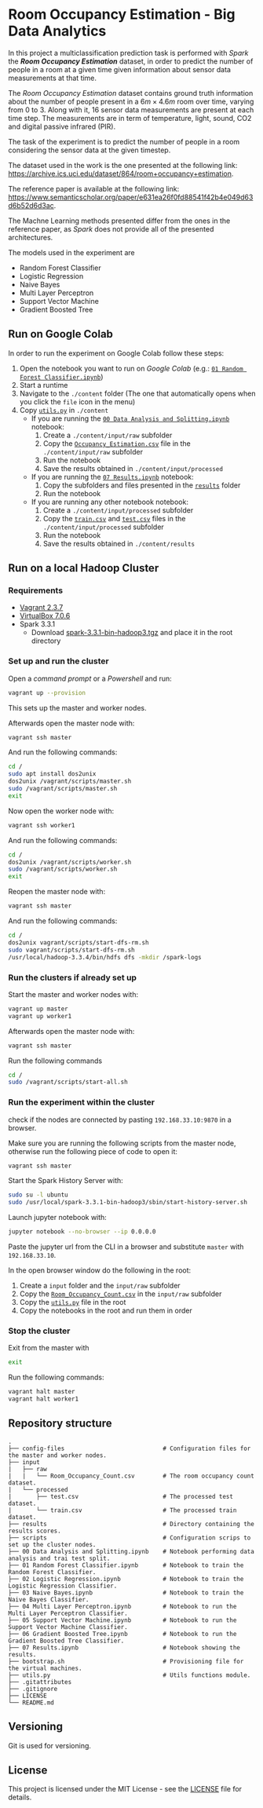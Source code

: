 # Room Occupancy Estimation - Big Data Analytics
In this project a multiclassification prediction task is performed with *Spark* the ***Room Occupancy Estimation*** dataset, in order to predict the number of people in a room at a given time given information about sensor data measurements at that time.

The *Room Occupancy Estimation* dataset contains ground truth information about the number of people present in a $6m \times 4.6m$ room over time, varying from $0$ to $3$. Along with it, $16$ sensor data measurements are present at each time step. The measurements are in term of temperature, light, sound, CO2 and digital passive infrared (PIR).

The task of the experiment is to predict the number of people in a room considering the sensor data at the given timestep.

The dataset used in the work is the one presented at the following link: https://archive.ics.uci.edu/dataset/864/room+occupancy+estimation.

The reference paper is available at the following link: https://www.semanticscholar.org/paper/e631ea26f0fd88541f42b4e049d63d6b52d6d3ac.

The Machne Learning methods presented differ from the ones in the reference paper, as *Spark* does not provide all of the presented architectures.

The models used in the experiment are
- Random Forest Classifier
- Logistic Regression
- Naive Bayes
- Multi Layer Perceptron
- Support Vector Machine
- Gradient Boosted Tree

## Run on Google Colab
In order to run the experiment on Google Colab follow these steps:
1. Open the notebook you want to run on *Google Colab* (e.g.: [`01 Random Forest Classifier.ipynb`](01%20Random%20Forest%20Classifier.ipynb))
2. Start a runtime
3. Navigate to the `./content` folder (The one that automatically opens when you click the `file` icon in the menu)
4. Copy [`utils.py`](utils.py) in `./content`
    - If you are running the [`00 Data Analysis and Splitting.ipynb`](00%20Data%20Analysis%20and%20Splitting.ipynb) notebook:
        1. Create a `./content/input/raw` subfolder
        2. Copy the [`Occupancy_Estimation.csv`](input/raw/Occupancy_Estimation.csv) file in the `./content/input/raw` subfolder
        3. Run the notebook
        4. Save the results obtained in `./content/input/processed`
    - If you are running the [`07 Results.ipynb`](07%20Results.ipynb) notebook:
        1. Copy the subfolders and files presented in the [`results`](results) folder
        3. Run the notebook
    - If you are running any other notebook notebook:
        1. Create a `./content/input/processed` subfolder
        2. Copy the [`train.csv`](input/processed/train.csv) and [`test.csv`](input/processed/test.csv) files in the `./content/input/processed` subfolder
        3. Run the notebook
        4. Save the results obtained in `./content/results`

## Run on a local Hadoop Cluster
### Requirements
-  [Vagrant 2.3.7](https://developer.hashicorp.com/vagrant/install?product_intent=vagrant)      
- [VirtualBox 7.0.6](https://www.virtualbox.org/wiki/Downloads)
- Spark 3.3.1
    - Download [spark-3.3.1-bin-hadoop3.tgz](https://archive.apache.org/dist/spark/spark-3.3.1/) and place it in the root directory

### Set up and run the cluster
Open a *command prompt* or a *Powershell* and run:
```bash
vagrant up --provision
```
This sets up the master and worker nodes.

Afterwards open the master node with:
```bash
vagrant ssh master
```
And run the following commands:
```bash
cd / 
sudo apt install dos2unix
dos2unix /vagrant/scripts/master.sh
sudo /vagrant/scripts/master.sh
exit
```
Now open the worker node with:
```bash
vagrant ssh worker1
```

And run the following commands:
```bash
cd /
dos2unix /vagrant/scripts/worker.sh
sudo /vagrant/scripts/worker.sh
exit
```

Reopen the master node with:
```bash
vagrant ssh master
```
And run the following commands:
```bash
cd /
dos2unix vagrant/scripts/start-dfs-rm.sh
sudo vagrant/scripts/start-dfs-rm.sh
/usr/local/hadoop-3.3.4/bin/hdfs dfs -mkdir /spark-logs
```


### Run the clusters if already set up 
Start the master and worker nodes with:
```bash
vagrant up master
vagrant up worker1
```
Afterwards open the master node with:
```bash
vagrant ssh master
```
Run the following commands
```bash
cd /
sudo /vagrant/scripts/start-all.sh
```

### Run the experiment within the cluster
check if the nodes are connected by pasting `192.168.33.10:9870` in a browser.

Make sure you are running the following scripts from the master node, otherwise run the following piece of code to open it:
```bash
vagrant ssh master
```

Start the Spark History Server with:
```bash
sudo su -l ubuntu
sudo /usr/local/spark-3.3.1-bin-hadoop3/sbin/start-history-server.sh
```

Launch jupyter notebook with:
```bash
jupyter notebook --no-browser --ip 0.0.0.0
```
Paste the jupyter url from the CLI in a browser and substitute `master` with `192.168.33.10`.

In the open browser window do the following in the root:
1. Create a `input` folder and the `input/raw` subfolder
2. Copy the [`Room_Occupancy_Count.csv`](input/raw/Room_Occupancy_Count.csv) in the `input/raw` subfolder
3. Copy the [`utils.py`](utils.py) file in the root
4. Copy the notebooks in the root and run them in order

### Stop the cluster
Exit from the master with
```bash
exit
```
Run the following commands:
```bash
vagrant halt master
vagrant halt worker1
```

## Repository structure

    .
    ├── config-files                            # Configuration files for the master and worker nodes.
    ├── input
    |   ├── raw
    |   |   └── Room_Occupancy_Count.csv        # The room occupancy count dataset.
    |   └── processed
    |       ├── test.csv                        # The processed test dataset.
    |       └── train.csv                       # The processed train dataset.
    ├── results                                 # Directory containing the results scores.
    ├── scripts                                 # Configuration scrips to set up the cluster nodes.
    ├── 00 Data Analysis and Splitting.ipynb    # Notebook performing data analysis and trai test split.
    ├── 01 Random Forest Classifier.ipynb       # Notebook to train the Random Forest Classifier.
    ├── 02 Logistic Regression.ipynb            # Notebook to train the Logistic Regression Classifier.
    ├── 03 Naive Bayes.ipynb                    # Notebook to train the Naive Bayes Classifier.
    ├── 04 Multi Layer Perceptron.ipynb         # Notebook to run the Multi Layer Perceptron Classifier.
    ├── 05 Support Vector Machine.ipynb         # Notebook to run the Support Vector Machine Classifier.
    ├── 06 Gradient Boosted Tree.ipynb          # Notebook to run the Gradient Boosted Tree Classifier.
    ├── 07 Results.ipynb                        # Notebook showing the results.
    ├── bootstrap.sh                            # Provisioning file for the virtual machines.
    ├── utils.py                                # Utils functions module.
    ├── .gitattributes
    ├── .gitignore
    ├── LICENSE
    └── README.md

## Versioning

Git is used for versioning.

## License

This project is licensed under the MIT License - see the [LICENSE](LICENSE) file for details.
